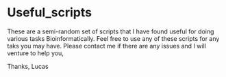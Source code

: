 # Useful_scripts

These are a semi-random set of scripts that I have found useful for doing various tasks Bioinformatically. Feel free to use any of these scripts for
any taks you may have. Please contact me if there are any issues and I will venture to help you, 

Thanks,
Lucas 
